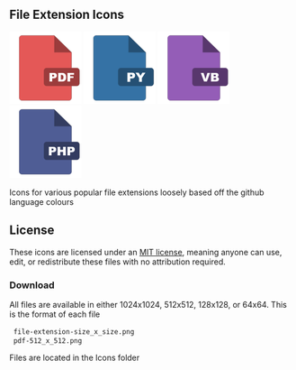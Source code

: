 ##  File Extension Icons
![PDF](https://raw.githubusercontent.com/Finnvoor/Extension-Icons/master/Icons/128/pdf-128_x_128.png) ![Python](https://raw.githubusercontent.com/Finnvoor/Extension-Icons/master/Icons/128/py-128_x_128.png) ![Visual Basic](https://raw.githubusercontent.com/Finnvoor/Extension-Icons/master/Icons/128/vb-128_x_128.png) ![PHP](https://raw.githubusercontent.com/Finnvoor/Extension-Icons/master/Icons/128/php-128_x_128.png)

Icons for various popular file extensions loosely based off the github language colours

## License
These icons are licensed under an [MIT license](https://opensource.org/licenses/MIT), meaning anyone can use, edit, or redistribute these files with no attribution required.

### Download

All files are available in either 1024x1024, 512x512, 128x128, or 64x64. This is the format of each file

     file-extension-size_x_size.png
     pdf-512_x_512.png
    
Files are located in the Icons folder
